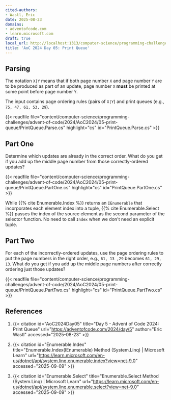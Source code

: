 ```yaml
---
cited-authors:
- Wastl, Eric
date: 2025-08-23
domains:
- adventofcode.com
- learn.microsoft.com
draft: true
local_url: http://localhost:1313/computer-science/programming-challenges/advent-of-code/2024/AoC2024/05-print-queue/05-print-queue/
title: 'AoC 2024 Day 05: Print Queue'
---
```


## Parsing

The notation `X|Y` means that if both page number `X` and page number `Y` are to
be produced as part of an update, page number `X` **must** be printed at some
point before page number `Y`.

The input contains page ordering rules (pairs of `X|Y`) and print queues (e.g.,
`75, 47, 61, 53, 29`).

{{< readfile
  file="content/computer-science/programming-challenges/advent-of-code/2024/AoC2024/05-print-queue/PrintQueue.Parse.cs"
  highlight="cs"
  id="PrintQueue.Parse.cs" >}}

## Part One

Determine which updates are already in the correct order. What do you get if
you add up the middle page number from those correctly-ordered updates?

{{< readfile
  file="content/computer-science/programming-challenges/advent-of-code/2024/AoC2024/05-print-queue/PrintQueue.PartOne.cs"
  highlight="cs"
  id="PrintQueue.PartOne.cs" >}}

While {{% cite Enumerable.Index %}} returns an `IEnumerable` that incorporates
each element index into a tuple, {{% cite Enumerable.Select %}} passes the index
of the source element as the second parameter of the selector function. No need
to call `Index` when we don't need an explicit tuple.

## Part Two

For each of the incorrectly-ordered updates, use the page ordering rules to put
the page numbers in the right order, e.g., `61, 13 ,29` becomes `61, 29, 13`.
What do you get if you add up the middle page numbers after correctly ordering
just those updates?

{{< readfile
  file="content/computer-science/programming-challenges/advent-of-code/2024/AoC2024/05-print-queue/PrintQueue.PartTwo.cs"
  highlight="cs"
  id="PrintQueue.PartTwo.cs" >}}

## References

1. {{< citation
  id="AoC2024Day05"
  title="Day 5 - Advent of Code 2024: Print Queue"
  url="https://adventofcode.com/2024/day/5"
  author="Eric Wastl"
  accessed="2025-08-23" >}}

1. {{< citation
  id="Enumerable.Index"
  title="Enumerable.Index<TSource>(IEnumerable<TSource>) Method (System.Linq) | Microsoft Learn"
  url="https://learn.microsoft.com/en-us/dotnet/api/system.linq.enumerable.index?view=net-9.0"
  accessed="2025-09-09" >}}

1. {{< citation
  id="Enumerable.Select"
  title="Enumerable.Select Method (System.Linq) | Microsoft Learn"
  url="https://learn.microsoft.com/en-us/dotnet/api/system.linq.enumerable.select?view=net-9.0"
  accessed="2025-09-09" >}}
